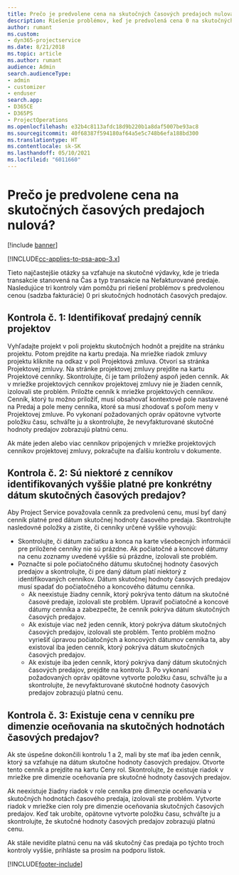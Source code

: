 ```yaml
---
title: Prečo je predvolene cena na skutočných časových predajoch nulová?
description: Riešenie problémov, keď je predvolená cena 0 na skutočných hodnotách času predaja.
author: rumant
ms.custom:
- dyn365-projectservice
ms.date: 8/21/2018
ms.topic: article
ms.author: rumant
audience: Admin
search.audienceType:
- admin
- customizer
- enduser
search.app:
- D365CE
- D365PS
- ProjectOperations
ms.openlocfilehash: e32b4c8113afdc18d9b220b1a8daf5007be93ac8
ms.sourcegitcommit: 40f68387f594180af64a5e5c748b6efa188bd300
ms.translationtype: HT
ms.contentlocale: sk-SK
ms.lasthandoff: 05/10/2021
ms.locfileid: "6011660"
---
```

# <a name="why-is-price-defaulting-to-zero-on-time-sales-actuals"></a>Prečo je predvolene cena na skutočných časových predajoch nulová?

[!include [banner](../includes/psa-now-project-operations.md)]

[!INCLUDE[cc-applies-to-psa-app-3.x](../includes/cc-applies-to-psa-app-3x.md)]

Tieto najčastejšie otázky sa vzťahuje na skutočné výdavky, kde je trieda transakcie stanovená na Čas a typ transakcie na Nefakturované predaje. Nasledujúce tri kontroly vám pomôžu pri riešení problémov s predvolenou cenou (sadzba fakturácie) 0 pri skutočných hodnotách časových predajov.

## <a name="check-1-identify-the-sales-price-list-for-the-project"></a>Kontrola č. 1: Identifikovať predajný cenník projektov

Vyhľadajte projekt v poli projektu skutočných hodnôt a prejdite na stránku projektu. Potom prejdite na kartu predaja. Na mriežke riadok zmluvy projektu kliknite na odkaz v poli Projektová zmluva. Otvorí sa stránka Projektovej zmluvy. Na stránke projektovej zmluvy prejdite na kartu Projektové cenníky. Skontrolujte, či je tam priložený aspoň jeden cenník. Ak v mriežke projektových cenníkov projektovej zmluvy nie je žiaden cenník, izolovali ste problém. Priložte cenník k mriežke projektových cenníkov. Cenník, ktorý tu možno priložiť, musí obsahovať kontextové pole nastavené na Predaj a pole meny cenníka, ktoré sa musí zhodovať s poľom meny v Projektovej zmluve. Po vykonaní požadovaných opráv opätovne vytvorte položku času, schváľte ju a skontrolujte, že nevyfakturované skutočné hodnoty predajov zobrazujú platnú cenu. 

Ak máte jeden alebo viac cenníkov pripojených v mriežke projektových cenníkov projektovej zmluvy, pokračujte na ďalšiu kontrolu v dokumente.

## <a name="check-2-are-any-of-the-price-lists-identified-above-valid-for-the-specific-date-of-the-time-sales-actual"></a>Kontrola č. 2: Sú niektoré z cenníkov identifikovaných vyššie platné pre konkrétny dátum skutočných časových predajov?

Aby Project Service považovala cenník za predvolenú cenu, musí byť daný cenník platné pred dátum skutočnej hodnoty časového predaja. Skontrolujte nasledovné položky a zistite, či cenníky určené vyššie vyhovujú:
- Skontrolujte, či dátum začiatku a konca na karte všeobecných informácií pre priložené cenníky nie sú prázdne. Ak počiatočné a koncové dátumy na cenu zoznamy uvedené vyššie sú prázdne, izolovali ste problém. 
- Poznačte si pole počiatočného dátumu skutočnej hodnoty časových predajov a skontrolujte, či pre daný dátum platí niektorý z identifikovaných cenníkov. Dátum skutočnej hodnoty časových predajov musí spadať do počiatočného a koncového dátumu cenníka. 
    - Ak neexistuje žiadny cenník, ktorý pokrýva tento dátum na skutočné časové predaje, izolovali ste problém. Upraviť počiatočné a koncové dátumy cenníka a zabezpečte, že cenník pokrýva dátum skutočných časových predajov. 
    - Ak existuje viac než jeden cenník, ktorý pokrýva dátum skutočných časových predajov, izolovali ste problém. Tento problém možno vyriešiť úpravou počiatočných a koncových dátumov cenníka ta, aby existoval iba jeden cenník, ktorý pokrýva dátum skutočných časových predajov. 
    - Ak existuje iba jeden cenník, ktorý pokrýva daný dátum skutočných časových predajov, prejdite na kontrolu 3.
Po vykonaní požadovaných opráv opätovne vytvorte položku času, schváľte ju a skontrolujte, že nevyfakturované skutočné hodnoty časových predajov zobrazujú platnú cenu.

## <a name="check-3-is-there-a-price-in-the-price-list-for-the-pricing-dimensions-on-the-time-sales-actual"></a>Kontrola č. 3: Existuje cena v cenníku pre dimenzie oceňovania na skutočných hodnotách časových predajov?

Ak ste úspešne dokončili kontrolu 1 a 2, mali by ste mať iba jeden cenník, ktorý sa vzťahuje na dátum skutočne hodnoty časových predajov. Otvorte tento cenník a prejdite na kartu Ceny rol. Skontrolujte, že existuje riadok v mriežke pre dimenzie oceňovania pre skutočné hodnoty časových predajov.

Ak neexistuje žiadny riadok v role cenníka pre dimenzie oceňovania v skutočných hodnotách časového predaja, izolovali ste problém. Vytvorte riadok v mriežke cien roly pre dimenzie oceňovania skutočných časových predajov. Keď tak urobíte, opätovne vytvorte položku času, schváľte ju a skontrolujte, že skutočné hodnoty časových predajov zobrazujú platnú cenu.

Ak stále nevidíte platnú cenu na váš skutočný čas predaja po týchto troch kontroly vyššie, prihláste sa prosím na podporu lístok. 



[!INCLUDE[footer-include](../includes/footer-banner.md)]